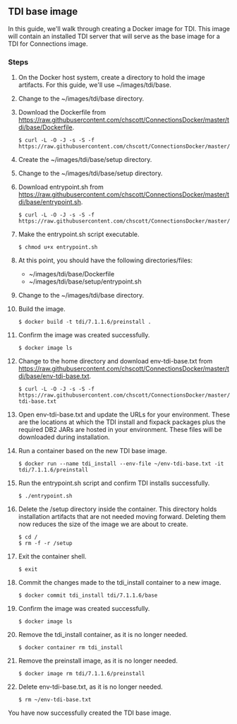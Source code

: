## TDI base image

In this guide, we'll walk through creating a Docker image for TDI. This image will contain an installed TDI server that will 
serve as the base image for a TDI for Connections image.

### Steps
   
1. On the Docker host system, create a directory to hold the image artifacts. For this guide, we'll use ~/images/tdi/base.

2. Change to the ~/images/tdi/base directory.

3. Download the Dockerfile from https://raw.githubusercontent.com/chscott/ConnectionsDocker/master/tdi/base/Dockerfile. 

   ```
   $ curl -L -O -J -s -S -f https://raw.githubusercontent.com/chscott/ConnectionsDocker/master/tdi/base/Dockerfile
   ```
   
4. Create the ~/images/tdi/base/setup directory.
   
5. Change to the ~/images/tdi/base/setup directory.

6. Download entrypoint.sh from https://raw.githubusercontent.com/chscott/ConnectionsDocker/master/tdi/base/entrypoint.sh.

   ```
   $ curl -L -O -J -s -S -f https://raw.githubusercontent.com/chscott/ConnectionsDocker/master/tdi/base/entrypoint.sh
   ```

7. Make the entrypoint.sh script executable.

   ```
   $ chmod u+x entrypoint.sh
   ```
   
8. At this point, you should have the following directories/files:

   - ~/images/tdi/base/Dockerfile
   - ~/images/tdi/base/setup/entrypoint.sh
   
9. Change to the ~/images/tdi/base directory.

10. Build the image.

    ```
    $ docker build -t tdi/7.1.1.6/preinstall .
    ```
    
11. Confirm the image was created successfully.

    ```
    $ docker image ls
    ```
    
12. Change to the home directory and download env-tdi-base.txt from 
    https://raw.githubusercontent.com/chscott/ConnectionsDocker/master/tdi/base/env-tdi-base.txt.
   
    ```
    $ curl -L -O -J -s -S -f https://raw.githubusercontent.com/chscott/ConnectionsDocker/master/tdi/base/env-tdi-base.txt
    ```
   
13. Open env-tdi-base.txt and update the URLs for your environment. These are the locations at which the TDI install and 
    fixpack packages plus the required DB2 JARs are hosted in your environment. These files will be downloaded during 
    installation.
    
14. Run a container based on the new TDI base image.

    ```
    $ docker run --name tdi_install --env-file ~/env-tdi-base.txt -it tdi/7.1.1.6/preinstall
    ```
    
15. Run the entrypoint.sh script and confirm TDI installs successfully.

    ```
    $ ./entrypoint.sh
    ```
        
16. Delete the /setup directory inside the container. This directory holds installation artifacts that are not needed moving
    forward. Deleting them now reduces the size of the image we are about to create.
    
    ```
    $ cd /
    $ rm -f -r /setup
    ```
    
17. Exit the container shell.

    ```
    $ exit
    ```
    
18. Commit the changes made to the tdi_install container to a new image.

    ```
    $ docker commit tdi_install tdi/7.1.1.6/base
    ```
    
19. Confirm the image was created successfully.

    ```
    $ docker image ls
    ```
    
20. Remove the tdi_install container, as it is no longer needed.

    ```
    $ docker container rm tdi_install
    ```
    
21. Remove the preinstall image, as it is no longer needed.

    ```
    $ docker image rm tdi/7.1.1.6/preinstall
    ```
    
22. Delete env-tdi-base.txt, as it is no longer needed.

    ```
    $ rm ~/env-tdi-base.txt
    ```
    
You have now successfully created the TDI base image.